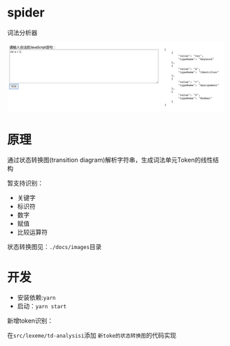 # spider

词法分析器

![demo](./docs/images/demo.png)

# 原理

通过状态转换图(transition diagram)解析字符串，生成词法单元Token的线性结构

暂支持识别：

- 关键字
- 标识符
- 数字
- 赋值
- 比较运算符


状态转换图见：`./docs/images`目录

# 开发

- 安装依赖:`yarn`
- 启动：`yarn start`

新增token识别：

在`src/lexeme/td-analysisi`添加 `新toke的状态转换图`的代码实现